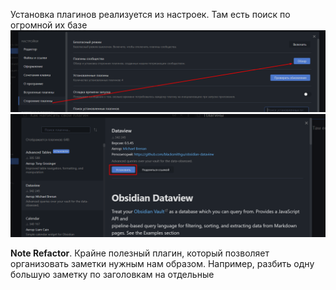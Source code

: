 Установка плагинов реализуется из настроек. Там есть поиск по огромной их базе
![](_png/58bb1799fe45c8b37caaead09cf2aa49.png)
![](_png/9047dea49963dd4ace643fb07b76f9c5.png)

**Note Refactor**. Крайне полезный плагин, который позволяет организовать заметки нужным нам образом. Например, разбить одну большую заметку по заголовкам на отдельные
